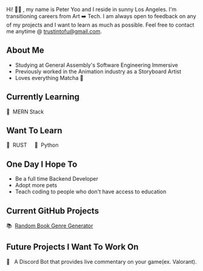 Hi! 👋🏼 , my name is Peter Yoo and I reside in sunny Los Angeles. I'm transitioning careers from Art ➡️ Tech. I am always open to feedback on any of my projects and I want to learn as much as possible. Feel free to contact me anytime @ [trustintofu@gmail.com](trustintofu@gmail.com).

## About Me
- Studying at General Assembly's Software Engineering Immersive
- Previously worked in the Animation industry as a Storyboard Artist
- Loves everything Matcha 🍵

## Currently Learning
👀 &nbsp;MERN Stack

## Want To Learn
👾 &nbsp;RUST &nbsp;&nbsp;&nbsp; 🐍 &nbsp;Python

## One Day I Hope To
- Be a full time Backend Developer
- Adopt more pets
- Teach coding to people who don't have access to education

## Current GitHub Projects
📚 &nbsp;[Random Book Genre Generator](https://github.com/PeterSYoo/randomBookGenreGenerator)

## Future Projects I Want To Work On
🤖 &nbsp; A Discord Bot that provides live commentary on your game(ex. Valorant).
